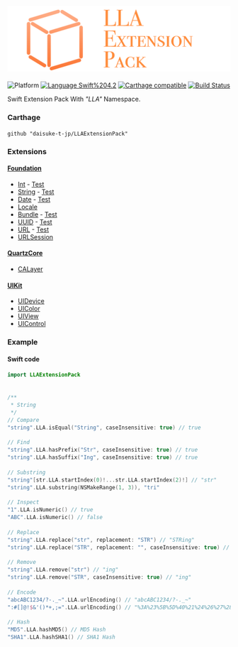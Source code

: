 <img src="https://github.com/daisuke-t-jp/LLAExtensionPack/blob/master/doc/header.png" width="700"></br>
------
![Platform](https://img.shields.io/badge/Platform-iOS%2010.0+-blue.svg)
[![Language Swift%204.2](https://img.shields.io/badge/Language-Swift%204.2-orange.svg)](https://developer.apple.com/swift)
[![Carthage compatible](https://img.shields.io/badge/Carthage-compatible-green.svg)](https://github.com/Carthage/Carthage)
[![Build Status](https://travis-ci.org/daisuke-t-jp/LLAExtensionPack.svg?branch=master)](https://travis-ci.org/daisuke-t-jp/LLAExtensionPack)

Swift Extension Pack With *"LLA"* Namespace.

### Carthage
`github "daisuke-t-jp/LLAExtensionPack"`


### Extensions
#### [Foundation](https://github.com/daisuke-t-jp/LLAExtensionPack/tree/master/LLAExtensionPack/Foundation "")
- [Int](https://github.com/daisuke-t-jp/LLAExtensionPack/blob/master/LLAExtensionPack/Foundation/Int%2BLLA.swift "") - [Test](https://github.com/daisuke-t-jp/LLAExtensionPack/blob/master/LLAExtensionPackTests/Foundation/LLAExtensionPackTestInt.swift "")
- [String](https://github.com/daisuke-t-jp/LLAExtensionPack/blob/master/LLAExtensionPack/Foundation/String%2BLLA.swift "") - [Test](https://github.com/daisuke-t-jp/LLAExtensionPack/blob/master/LLAExtensionPackTests/Foundation/LLAExtensionPackTestString.swift "")
- [Date](https://github.com/daisuke-t-jp/LLAExtensionPack/blob/master/LLAExtensionPack/Foundation/Date%2BLLA.swift "") - [Test](https://github.com/daisuke-t-jp/LLAExtensionPack/blob/master/LLAExtensionPackTests/Foundation/LLAExtensionPackTestDate.swift "")
- [Locale](https://github.com/daisuke-t-jp/LLAExtensionPack/blob/master/LLAExtensionPack/Foundation/Locale%2BLLA.swift "")
- [Bundle](https://github.com/daisuke-t-jp/LLAExtensionPack/blob/master/LLAExtensionPack/Foundation/Bundle%2BLLA.swift "") - [Test](https://github.com/daisuke-t-jp/LLAExtensionPack/blob/master/LLAExtensionPackTests/Foundation/LLAExtensionPackTestBundle.swift "")
- [UUID](https://github.com/daisuke-t-jp/LLAExtensionPack/blob/master/LLAExtensionPack/Foundation/UUID%2BLLA.swift "") - [Test](https://github.com/daisuke-t-jp/LLAExtensionPack/blob/master/LLAExtensionPackTests/Foundation/LLAExtensionPackTestUUID.swift "")
- [URL](https://github.com/daisuke-t-jp/LLAExtensionPack/blob/master/LLAExtensionPack/Foundation/URL%2BLLA.swift "") - [Test](https://github.com/daisuke-t-jp/LLAExtensionPack/blob/master/LLAExtensionPackTests/Foundation/LLAExtensionPackTestURL.swift "")
- [URLSession](https://github.com/daisuke-t-jp/LLAExtensionPack/blob/master/LLAExtensionPack/Foundation/URLSession%2BLLA.swift "")

#### [QuartzCore](https://github.com/daisuke-t-jp/LLAExtensionPack/tree/master/LLAExtensionPack/QuartzCore "")
- [CALayer](https://github.com/daisuke-t-jp/LLAExtensionPack/blob/master/LLAExtensionPack/QuartzCore/CALayer%2BLLA.swift "")

#### [UIKit](https://github.com/daisuke-t-jp/LLAExtensionPack/tree/master/LLAExtensionPack/UIKit "")
- [UIDevice](https://github.com/daisuke-t-jp/LLAExtensionPack/blob/master/LLAExtensionPack/UIKit/UIDevice%2BLLA.swift "")
- [UIColor](https://github.com/daisuke-t-jp/LLAExtensionPack/blob/master/LLAExtensionPack/UIKit/UIColor%2BLLA.swift "")
- [UIView](https://github.com/daisuke-t-jp/LLAExtensionPack/blob/master/LLAExtensionPack/UIKit/UIView%2BLLA.swift "")
- [UIControl](https://github.com/daisuke-t-jp/LLAExtensionPack/blob/master/LLAExtensionPack/UIKit/UIControl%2BLLA.swift "")


### Example

#### Swift code
```swift
import LLAExtensionPack


/**
 * String
 */
// Compare
"string".LLA.isEqual("String", caseInsensitive: true) // true

// Find
"string".LLA.hasPrefix("Str", caseInsensitive: true) // true
"string".LLA.hasSuffix("Ing", caseInsensitive: true) // true

// Substring
"string"[str.LLA.startIndex(0)!...str.LLA.startIndex(2)!] // "str"
"string".LLA.substring(NSMakeRange(1, 3)), "tri"

// Inspect
"1".LLA.isNumeric() // true
"ABC".LLA.isNumeric() // false

// Replace
"string".LLA.replace("str", replacement: "STR") // "STRing"
"string".LLA.replace("STR", replacement: "", caseInsensitive: true) // "ing"

// Remove
"string".LLA.remove("str") // "ing"
"string".LLA.remove("STR", caseInsensitive: true) // "ing"

// Encode
"abcABC1234/?-._~".LLA.urlEncoding() // "abcABC1234/?-._~"
":#[]@!$&'()*+,;=".LLA.urlEncoding() // "%3A%23%5B%5D%40%21%24%26%27%28%29%2A%2B%2C%3B%3D"

// Hash
"MD5".LLA.hashMD5() // MD5 Hash
"SHA1".LLA.hashSHA1() // SHA1 Hash

```
